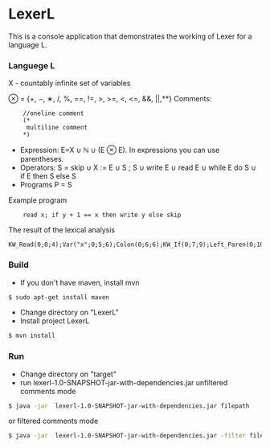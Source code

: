 # LexerL
This is a console application that demonstrates the working of Lexer for a language L.
### Languege L
X - countably infinite set of variables

&otimes; = {+, −, ∗, /, %, ==, !=, >, >=, <, <=, &&, ||,**}
Comments: 

```
    //oneline comment
    (*
     multiline comment
    *)
```

  - Expression: E=X &cup; &#x2115; &cup; (E &otimes; E). In expressions you can use parentheses.
  - Operators: S = skip &cup; X := E ∪ S ; S ∪ write E ∪ read E ∪ while E do S ∪
if E then S else S
  - Programs P = S
  
Example program

```
    read x; if y + 1 == x then write y else skip
```

 The result of the lexical analysis
    
```
KW_Read(0;0;4);Var("x";0;5;6);Colon(0;6;6);KW_If(0;7;9);Left_Paren(0;10;10);Var("y";0;11;12);Op(Plus;0;13;13);Num(17;0;15;17);Right_Paren(0;17;17);Op(Eq;0;19;19);Op(Eq;0;20;20);Var("x";0;22;23);KW_Then(0;24;28);KW_Write(0;29;34);Var("y";0;35;36);KW_Else(0;37;41);KW_Skip(0;42;46);
```

### Build
 - If you don't have maven, install mvn
```sh
$ sudo apt-get install maven
```

 - Change directory on "LexerL"
 - Install project LexerL
```sh
$ mvn install
```

### Run
 - Change directory on "target"
 - run lexerl-1.0-SNAPSHOT-jar-with-dependencies.jar
unfiltered comments mode
 ```sh
 $ java -jar  lexerl-1.0-SNAPSHOT-jar-with-dependencies.jar filepath
 ```
 or filtered comments mode
 ```sh
 $ java -jar  lexerl-1.0-SNAPSHOT-jar-with-dependencies.jar -filter filepath
 ```
